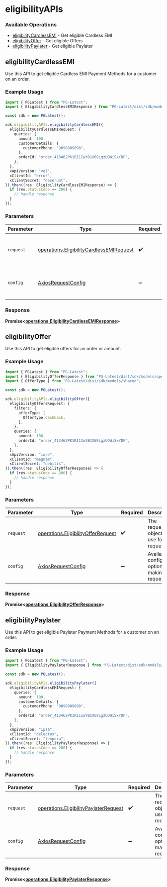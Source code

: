 # eligibilityAPIs

### Available Operations

* [eligibilityCardlessEMI](#eligibilitycardlessemi) - Get eligible Cardless EMI
* [eligibilityOffer](#eligibilityoffer) - Get eligible Offers
* [eligibilityPaylater](#eligibilitypaylater) - Get eligible Paylater

## eligibilityCardlessEMI

Use this API to get eligible Cardless EMI Payment Methods for a customer on an order.

### Example Usage

```typescript
import { PGLatest } from "PG-Latest";
import { EligibilityCardlessEMIResponse } from "PG-Latest/dist/sdk/models/operations";

const sdk = new PGLatest();

sdk.eligibilityAPIs.eligibilityCardlessEMI({
  eligibilityCardlessEMIRequest: {
    queries: {
      amount: 100,
      customerDetails: {
        customerPhone: "9898989898",
      },
      orderId: "order_413462PK1RI1IwYB1X69LgzUQWiSxYDF",
    },
  },
  xApiVersion: "vel",
  xClientId: "error",
  xClientSecret: "deserunt",
}).then((res: EligibilityCardlessEMIResponse) => {
  if (res.statusCode == 200) {
    // handle response
  }
});
```

### Parameters

| Parameter                                                                                            | Type                                                                                                 | Required                                                                                             | Description                                                                                          |
| ---------------------------------------------------------------------------------------------------- | ---------------------------------------------------------------------------------------------------- | ---------------------------------------------------------------------------------------------------- | ---------------------------------------------------------------------------------------------------- |
| `request`                                                                                            | [operations.EligibilityCardlessEMIRequest](../../models/operations/eligibilitycardlessemirequest.md) | :heavy_check_mark:                                                                                   | The request object to use for the request.                                                           |
| `config`                                                                                             | [AxiosRequestConfig](https://axios-http.com/docs/req_config)                                         | :heavy_minus_sign:                                                                                   | Available config options for making requests.                                                        |


### Response

**Promise<[operations.EligibilityCardlessEMIResponse](../../models/operations/eligibilitycardlessemiresponse.md)>**


## eligibilityOffer

Use this API to get eligible offers for an order or amount.

### Example Usage

```typescript
import { PGLatest } from "PG-Latest";
import { EligibilityOfferResponse } from "PG-Latest/dist/sdk/models/operations";
import { OfferType } from "PG-Latest/dist/sdk/models/shared";

const sdk = new PGLatest();

sdk.eligibilityAPIs.eligibilityOffer({
  eligibilityOffersRequest: {
    filters: {
      offerType: [
        OfferType.Cashback,
      ],
    },
    queries: {
      amount: 100,
      orderId: "order_413462PK1RI1IwYB1X69LgzUQWiSxYDF",
    },
  },
  xApiVersion: "iure",
  xClientId: "magnam",
  xClientSecret: "debitis",
}).then((res: EligibilityOfferResponse) => {
  if (res.statusCode == 200) {
    // handle response
  }
});
```

### Parameters

| Parameter                                                                                | Type                                                                                     | Required                                                                                 | Description                                                                              |
| ---------------------------------------------------------------------------------------- | ---------------------------------------------------------------------------------------- | ---------------------------------------------------------------------------------------- | ---------------------------------------------------------------------------------------- |
| `request`                                                                                | [operations.EligibilityOfferRequest](../../models/operations/eligibilityofferrequest.md) | :heavy_check_mark:                                                                       | The request object to use for the request.                                               |
| `config`                                                                                 | [AxiosRequestConfig](https://axios-http.com/docs/req_config)                             | :heavy_minus_sign:                                                                       | Available config options for making requests.                                            |


### Response

**Promise<[operations.EligibilityOfferResponse](../../models/operations/eligibilityofferresponse.md)>**


## eligibilityPaylater

Use this API to get eligible Paylater Payment Methods for a customer on an order.

### Example Usage

```typescript
import { PGLatest } from "PG-Latest";
import { EligibilityPaylaterResponse } from "PG-Latest/dist/sdk/models/operations";

const sdk = new PGLatest();

sdk.eligibilityAPIs.eligibilityPaylater({
  eligibilityCardlessEMIRequest: {
    queries: {
      amount: 100,
      customerDetails: {
        customerPhone: "9898989898",
      },
      orderId: "order_413462PK1RI1IwYB1X69LgzUQWiSxYDF",
    },
  },
  xApiVersion: "ipsa",
  xClientId: "delectus",
  xClientSecret: "tempora",
}).then((res: EligibilityPaylaterResponse) => {
  if (res.statusCode == 200) {
    // handle response
  }
});
```

### Parameters

| Parameter                                                                                      | Type                                                                                           | Required                                                                                       | Description                                                                                    |
| ---------------------------------------------------------------------------------------------- | ---------------------------------------------------------------------------------------------- | ---------------------------------------------------------------------------------------------- | ---------------------------------------------------------------------------------------------- |
| `request`                                                                                      | [operations.EligibilityPaylaterRequest](../../models/operations/eligibilitypaylaterrequest.md) | :heavy_check_mark:                                                                             | The request object to use for the request.                                                     |
| `config`                                                                                       | [AxiosRequestConfig](https://axios-http.com/docs/req_config)                                   | :heavy_minus_sign:                                                                             | Available config options for making requests.                                                  |


### Response

**Promise<[operations.EligibilityPaylaterResponse](../../models/operations/eligibilitypaylaterresponse.md)>**


